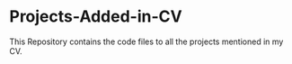 # Projects-Added-in-CV
This Repository contains the code files to all the projects mentioned in my CV.
